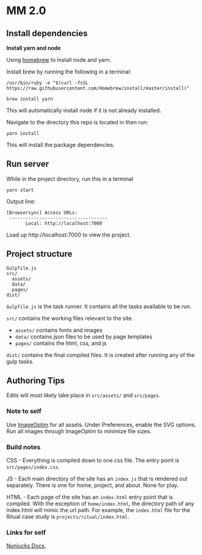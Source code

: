 # MM 2.0

## Install dependencies

**Install yarn and node**

Using [homebrew](https://brew.sh/) to install node and yarn.

Install brew by running the following in a terminal:

```
/usr/bin/ruby -e "$(curl -fsSL https://raw.githubusercontent.com/Homebrew/install/master/install)"
```

```
brew install yarn
```

This will automatically install node if it is not already installed.

Navigate to the directory this repo is located in then run:

```
yarn install
```

This will install the package dependencies.

## Run server

While in the project directory, run this in a terminal

```
yarn start
```

Output line:

```
[Browsersync] Access URLs:
 ------------------------------------
       Local: http://localhost:7000
```

Load up http://localhost:7000 to view the project.

## Project structure

```
Gulpfile.js
src/
  assets/
  data/
  pages/
dist/
```

`Gulpfile.js` is the task runner. It contains all the tasks available to be run.

`src/` contains the working files relevant to the site.

* `assets/` contains fonts and images
* `data/` contains json files to be used by page templates
* `pages/` contains the html, css, and js

`dist/` contains the final compiled files. It is created after running any of the gulp tasks.

## Authoring Tips

Edits will most likely take place in `src/assets/` and `src/pages`.

### Note to self

Use [ImageOptim](https://imageoptim.com/mac) for all assets. Under Preferences, enable the SVG options. Run all images through ImageOptim to minimize file sizes.

### Build notes

CSS - Everything is compiled down to one css file. The entry point is `src/pages/index.css`.

JS - Each main directory of the site has an `index.js` that is rendered out separately. There is one for home, project, and about. None for play.

HTML - Each page of the site has an `index.html` entry point that is compiled. With the exception of `home/index.html`, the directory path of any index.html will mimic the url path. For example, the `index.html` file for the Ritual case study is `projects/ritual/index.html`.

### Links for self

[Nunjucks Docs](https://mozilla.github.io/nunjucks/templating.html),
